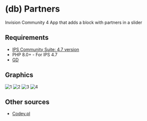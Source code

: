 # (db) Partners
Invision Community 4 App that adds a block with partners in a slider

## Requirements
- [IPS Community Suite: 4.7 version](https://invisioncommunity.com/)
- PHP 8.0+ - For IPS 4.7
- [GD](https://www.php.net/manual/en/book.image.php)

## Graphics
![1](https://codey.pl/uploads/monthly_2023_10/image.png.59a948b9f58a3338c58fe4da1652c024.png)
![2](https://codey.pl/uploads/monthly_2023_10/image.png.130ba1983032f32a54fd96474b822372.png)
![3](https://codey.pl/uploads/monthly_2023_10/image.png.4e6938eff37cf1b97cd24dbcfdabacff.png)
![4](https://codey.pl/uploads/monthly_2023_10/image.png.8380747057fe782d939e9c1f18493a6e.png)

## Other sources
- [Codey.pl](https://codey.pl/topic/110-db-partners-invision-community-4/)
